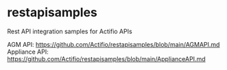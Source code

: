 # restapisamples
Rest API integration samples for Actifio APIs

AGM API: https://github.com/Actifio/restapisamples/blob/main/AGMAPI.md
Appliance API:  https://github.com/Actifio/restapisamples/blob/main/ApplianceAPI.md
